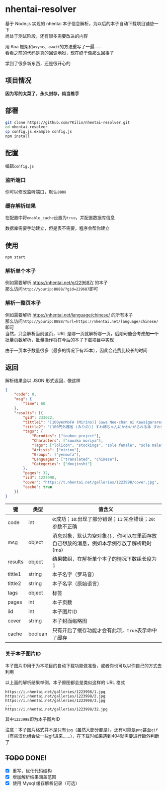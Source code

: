 # nhentai-resolver
基于 Node.js 实现的 nhentai 本子信息解析，为以后的本子自动下载项目铺垫一下  
尚处于测试阶段，还有很多需要改进的内容  

用 Koa 框架和`async`、`await`的方法重写了一遍……  
看看之前的代码是真的回调地狱，现在终于像那么回事了  

学到了很多新东西，还是很开心的

## 项目情况
**因为写的太菜了，永久封存，纯当练手**

## 部署
```bash
git clone https://github.com/YKilin/nhentai-resolver.git
cd nhentai-resolver
cp config.js.example config.js
npm install
```

## 配置
编辑`config.js`

### 监听端口
你可以修改监听端口，默认`8888`

### 缓存解析结果
在配置中将`enable_cache`设置为`true`，并配置数据库信息

数据库需要手动建立，但是表不需要，程序会帮你建立

## 使用
```bash
npm start
```

### 解析单个本子
例如需要解析 https://nhentai.net/g/229687/ 的本子  
那么访问`http://yourip:8888/?gid=229687`即可

### 解析一整页本子
例如需要解析 https://nhentai.net/language/chinese/ 的所有本子  
那么访问`http://yourip:8888/?url=https://nhentai.net/language/chinese/`即可  
当然，只会解析当前这页，URL 是哪一页就解析哪一页，~~后期可能会考虑加一个批量页数解析~~，批量操作将在今后的本子下载项目中实现

由于一页本子数量很多（最多的情况下有25本），因此会花费比较长的时间

## 返回
解析结果会以 JSON 形式返回，像这样
```json
{
	"code": 0,
	"msg": {
		"time": 60
	},
	"results": [{
		"gid": 233022,
		"tittle1": "[100yenMoFA (Mirino)] Suwa Nee-chan ni Kawaigarareru Hon Suwa Shota Bangaihen 11 (Touhou Project) [Chinese] [CE家族社] [Digital]",
		"tittle2": "[100円外務省 (みりの)] すわ姉ちゃんにかわいがられる本 すわショタ番外編11 (東方Project) [中国翻訳] [DL版]",
		"tags": {
			"Parodies": ["touhou project"],
			"Characters": ["suwako moriya"],
			"Tags": ["lolicon", "stockings", "sole female", "sole male", "shotacon", "multiwork series"],
			"Artists": ["mirino"],
			"Groups": ["yenmofa"],
			"Languages": ["translated", "chinese"],
			"Categories": ["doujinshi"]
		},
		"pages": 32,
		"iid": 1223998,
		"cover": "https://t.nhentai.net/galleries/1223998/cover.jpg",
		"cache": true
	}]
}
```
 
| 键        | 类型      | 值含义                                                                                   |
| --------- | --------- | ---------------------------------------------------------------------------------------- |
| code      | int       | `0`:成功；`10`:出现了部分错误；`11`:完全错误；`20`:参数不正确                            |
| msg       | object    | 消息对象，默认为空对象`{}`，你可以在里面存放自己想放的消息，例如本示例存放了解析耗时(ms) |
| results   | object    | 结果数组，在解析单个本子的情况下数组长度为1                                              |
| tittle1   | string    | 本子名字（罗马音）                                                                       |
| tittle2   | string    | 本子名字（原始语言）                                                                     |
| tags      | object    | 标签                                                                                     |
| pages     | int       | 本子页数                                                                                 |
| iid       | int       | 本子图片ID                                                                               |
| cover     | string    | 本子封面缩略图                                                                           |
| cache     | boolean   | 只有开启了缓存功能才会有此项，`true`表示命中了缓存                                       |

### 关于本子图片ID
本子图片ID用于为本项目的自动下载功能做准备，或者你也可以以你自己的方式去利用

以上面的解析结果举例，本子原图都会是类似这样的 URL 格式
```
https://i.nhentai.net/galleries/1223998/1.jpg
https://i.nhentai.net/galleries/1223998/2.jpg
https://i.nhentai.net/galleries/1223998/3.jpg
...
https://i.nhentai.net/galleries/1223998/32.jpg
```
其中`1223998`即为本子图片ID

注意：本子图片格式并不是只有`jpg`（虽然大部分都是），还有可能是`png`甚至`gif`（有些汉化组会放一些gif进来……），在下载时如果遇到404就需要进行额外判断了

## ~~TODO~~ DONE!
- [x] 重写，优化代码结构
- [x] 增加解析结果涵盖范围
- [x] 使用 Mysql 缓存解析记录（可选）
